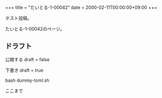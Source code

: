 +++
title = "たいとる-1-00042"
date = 2000-02-11T00:00:00+09:00
+++

テスト投稿。

たいとる-1-00042のページ。


## ドラフト

公開する
draft = false

下書き
draft = true

bash dummy-toml.sh

ここまで
